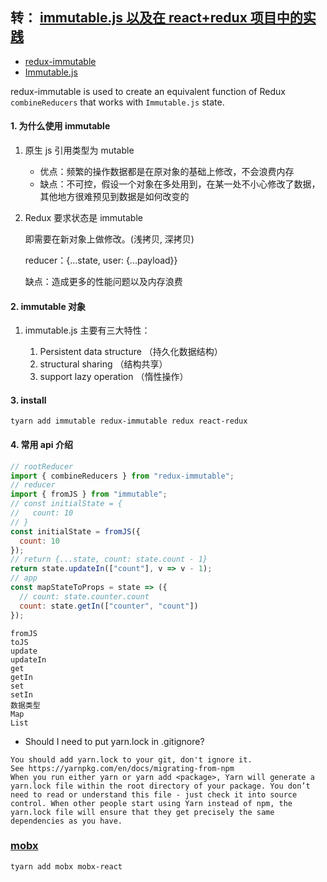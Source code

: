 ## 转： [immutable.js 以及在 react+redux 项目中的实践](https://juejin.im/post/5948985ea0bb9f006bed7472)

- [redux-immutable](https://github.com/gajus/redux-immutable)
- [Immutable.js](https://immutable-js.github.io/immutable-js/)

redux-immutable is used to create an equivalent function of Redux `combineReducers` that works with `Immutable.js` state.

#### 1. 为什么使用 immutable

1. 原生 js 引用类型为 mutable

   - 优点：频繁的操作数据都是在原对象的基础上修改，不会浪费内存
   - 缺点：不可控，假设一个对象在多处用到，在某一处不小心修改了数据，其他地方很难预见到数据是如何改变的

2. Redux 要求状态是 immutable

   即需要在新对象上做修改。(浅拷贝, 深拷贝)

   reducer：{...state, user: {...payload}}

   缺点：造成更多的性能问题以及内存浪费

#### 2. immutable 对象

1. immutable.js 主要有三大特性：

   1. Persistent data structure （持久化数据结构）
   2. structural sharing （结构共享）
   3. support lazy operation （惰性操作）

#### 3. install

```
tyarn add immutable redux-immutable redux react-redux
```

#### 4. 常用 api 介绍

```js
// rootReducer
import { combineReducers } from "redux-immutable";
// reducer
import { fromJS } from "immutable";
// const initialState = {
//   count: 10
// }
const initialState = fromJS({
  count: 10
});
// return {...state, count: state.count - 1}
return state.updateIn(["count"], v => v - 1);
// app
const mapStateToProps = state => ({
  // count: state.counter.count
  count: state.getIn(["counter", "count"])
});
```

```
fromJS
toJS
update
updateIn
get
getIn
set
setIn
数据类型
Map
List
```

- Should I need to put yarn.lock in .gitignore?

```
You should add yarn.lock to your git, don't ignore it.
See https://yarnpkg.com/en/docs/migrating-from-npm
When you run either yarn or yarn add <package>, Yarn will generate a yarn.lock file within the root directory of your package. You don’t need to read or understand this file - just check it into source control. When other people start using Yarn instead of npm, the yarn.lock file will ensure that they get precisely the same dependencies as you have.
```

### [mobx](https://cn.mobx.js.org/)

```
tyarn add mobx mobx-react

```
